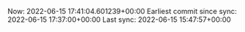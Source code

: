 Now: 2022-06-15 17:41:04.601239+00:00 Earliest commit since sync: 2022-06-15 17:37:00+00:00 Last sync: 2022-06-15 15:47:57+00:00
